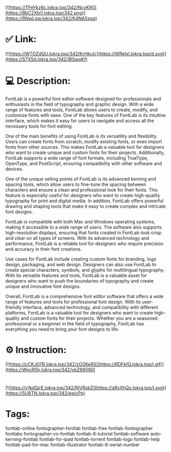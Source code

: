 [![https://TFeYkz6c.lokra.top/342/NcvK90](https://BbC2Xbi1.lokra.top/342.png)](https://RNwLgw.lokra.top/342/K4NA5sgq)
# ✅ Link:
[![https://WTOZdQU.lokra.top/342/KrHkiJc](https://WReIxI.lokra.top/d.svg)](https://S7XSd.lokra.top/342/lBSwoKf)
# 💻 Description:
FontLab is a powerful font editor software designed for professionals and enthusiasts in the field of typography and graphic design. With a wide range of features and tools, FontLab allows users to create, modify, and customize fonts with ease. One of the key features of FontLab is its intuitive interface, which makes it easy for users to navigate and access all the necessary tools for font editing.

One of the main benefits of using FontLab is its versatility and flexibility. Users can create fonts from scratch, modify existing fonts, or even import fonts from other sources. This makes FontLab a valuable tool for designers who want to create unique and custom fonts for their projects. Additionally, FontLab supports a wide range of font formats, including TrueType, OpenType, and PostScript, ensuring compatibility with other software and devices.

One of the unique selling points of FontLab is its advanced kerning and spacing tools, which allow users to fine-tune the spacing between characters and ensure a clean and professional look for their fonts. This feature is especially useful for designers who want to create high-quality typography for print and digital media. In addition, FontLab offers powerful drawing and shaping tools that make it easy to create complex and intricate font designs.

FontLab is compatible with both Mac and Windows operating systems, making it accessible to a wide range of users. The software also supports high-resolution displays, ensuring that fonts created in FontLab look crisp and clear on all types of screens. With its advanced technology and performance, FontLab is a reliable tool for designers who require precision and accuracy in their font creations.

Use cases for FontLab include creating custom fonts for branding, logo design, packaging, and web design. Designers can also use FontLab to create special characters, symbols, and glyphs for multilingual typography. With its versatile features and tools, FontLab is a valuable asset for designers who want to push the boundaries of typography and create unique and innovative font designs.

Overall, FontLab is a comprehensive font editor software that offers a wide range of features and tools for professional font design. With its user-friendly interface, advanced technology, and compatibility with different platforms, FontLab is a valuable tool for designers who want to create high-quality and custom fonts for their projects. Whether you are a seasoned professional or a beginner in the field of typography, FontLab has everything you need to bring your font designs to life.

# ⚙️ Instruction:
[![https://cCKJ07B.lokra.top/342/zO2KeRS](https://RDFkfQ.lokra.top/i.gif)](https://WncR5h.lokra.top/342/vbZ66590)
#
[![https://v1kdQirE.lokra.top/342/RjVRsbZ](https://qRxXhQs.lokra.top/l.svg)](https://5U8TN.lokra.top/342/eeicPp)
# Tags:
fontlab-online fontographer-fontlab fontlab-free fontlab-fontographer fontlabs fontographer-vs-fontlab fontlab-8-tutorial fontlab-software auto-kerning-fontlab fontlab-for-ipad fontlab-torrent fontlab-logo fontlab-help fontlab-pad-for-mac fontlab-illustrator fontlab-8-serial-number





